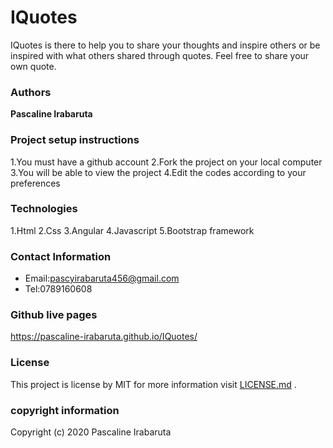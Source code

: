 # IQuotes
IQuotes is there to help you to share your thoughts and inspire others or be inspired with what others shared through quotes. Feel free to share your own quote.

### Authors
**Pascaline Irabaruta** 

### Project setup instructions
 1.You must have a github account
 2.Fork the project on your local computer 
 3.You will be able to view the project
 4.Edit the codes according to your preferences
 
### Technologies
1.Html
2.Css
3.Angular
4.Javascript 
5.Bootstrap framework

### Contact Information  
* Email:pascyirabaruta456@gmail.com
* Tel:0789160608

### Github live pages
 https://pascaline-irabaruta.github.io/IQuotes/
### License 
This project is license  by MIT for more information visit [LICENSE.md](LICENSE.md) .
### copyright information
Copyright (c) 2020 Pascaline Irabaruta

